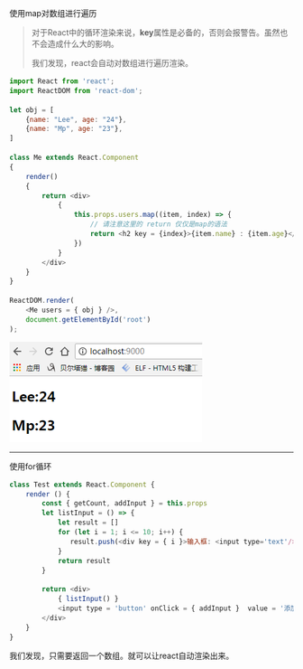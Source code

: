 使用map对数组进行遍历

> 对于React中的循环渲染来说，**key**属性是必备的，否则会报警告。虽然也不会造成什么大的影响。
>
> 我们发现，react会自动对数组进行遍历渲染。

```js
import React from 'react';
import ReactDOM from 'react-dom';

let obj = [
    {name: "Lee", age: "24"},
    {name: "Mp", age: "23"},
]

class Me extends React.Component
{
    render()
    {
        return <div>    
            {
                this.props.users.map((item, index) => {
                    // 请注意这里的 return 仅仅是map的语法
                    return <h2 key = {index}>{item.name} : {item.age}</h2>
                })
            }
        </div>
    }
}

ReactDOM.render(
    <Me users = { obj } />,
    document.getElementById('root')
);
```

![](/assets/12yogid.png)

---

使用for循环

```js
class Test extends React.Component {
    render () {
        const { getCount, addInput } = this.props
        let listInput = () => {
            let result = []
            for (let i = 1; i <= 10; i++) {
               result.push(<div key = { i }>输入框: <input type='text'/></div>)
            }
            return result
        }

        return <div>
            { listInput() }
            <input type = 'button' onClick = { addInput }  value = '添加'/>
        </div>
    }
}
```

我们发现，只需要返回一个数组。就可以让react自动渲染出来。

